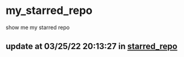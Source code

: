 # my_starred_repo
show me my starred repo

update at 03/25/22 20:13:27 in [starred_repo](./index.html)
---

